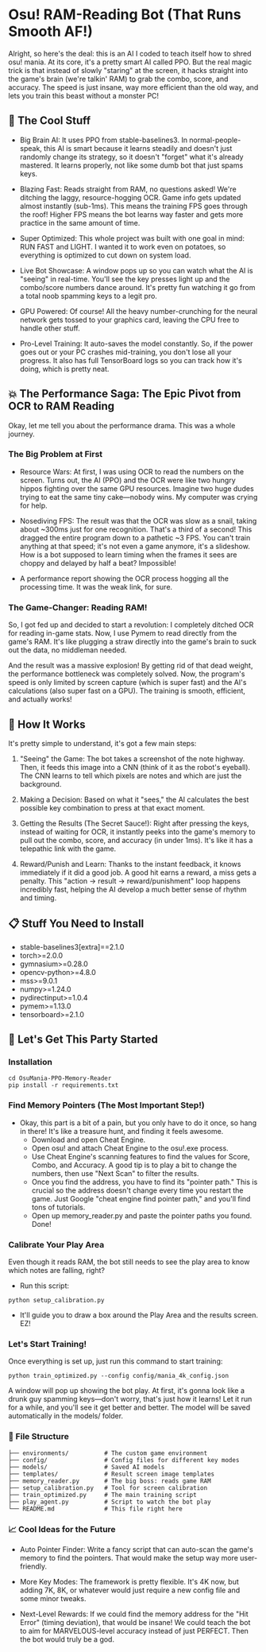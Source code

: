 # Osu! RAM-Reading Bot (That Runs Smooth AF!)

Alright, so here's the deal: this is an AI I coded to teach itself how to shred osu! mania. At its core, it's a pretty smart AI called PPO. But the real magic trick is that instead of slowly "staring" at the screen, it hacks straight into the game's brain (we're talkin' RAM) to grab the combo, score, and accuracy. The speed is just insane, way more efficient than the old way, and lets you train this beast without a monster PC!

## 🌟 The Cool Stuff
- Big Brain AI: It uses PPO from stable-baselines3. In normal-people-speak, this AI is smart because it learns steadily and doesn't just randomly change its strategy, so it doesn't "forget" what it's already mastered. It learns properly, not like some dumb bot that just spams keys.

- Blazing Fast: Reads straight from RAM, no questions asked! We're ditching the laggy, resource-hogging OCR. Game info gets updated almost instantly (sub-1ms). This means the training FPS goes through the roof! Higher FPS means the bot learns way faster and gets more practice in the same amount of time.

- Super Optimized: This whole project was built with one goal in mind: RUN FAST and LIGHT. I wanted it to work even on potatoes, so everything is optimized to cut down on system load.

- Live Bot Showcase: A window pops up so you can watch what the AI is "seeing" in real-time. You'll see the key presses light up and the combo/score numbers dance around. It's pretty fun watching it go from a total noob spamming keys to a legit pro.

- GPU Powered: Of course! All the heavy number-crunching for the neural network gets tossed to your graphics card, leaving the CPU free to handle other stuff.

- Pro-Level Training: It auto-saves the model constantly. So, if the power goes out or your PC crashes mid-training, you don't lose all your progress. It also has full TensorBoard logs so you can track how it's doing, which is pretty neat.

## 💥 The Performance Saga: The Epic Pivot from OCR to RAM Reading
Okay, let me tell you about the performance drama. This was a whole journey.

### The Big Problem at First
- Resource Wars: At first, I was using OCR to read the numbers on the screen. Turns out, the AI (PPO) and the OCR were like two hungry hippos fighting over the same GPU resources. Imagine two huge dudes trying to eat the same tiny cake—nobody wins. My computer was crying for help.

- Nosediving FPS: The result was that the OCR was slow as a snail, taking about ~300ms just for one recognition. That's a third of a second! This dragged the entire program down to a pathetic ~3 FPS. You can't train anything at that speed; it's not even a game anymore, it's a slideshow. How is a bot supposed to learn timing when the frames it sees are choppy and delayed by half a beat? Impossible!

- A performance report showing the OCR process hogging all the processing time. It was the weak link, for sure.

### The Game-Changer: Reading RAM!
So, I got fed up and decided to start a revolution: I completely ditched OCR for reading in-game stats. Now, I use Pymem to read directly from the game's RAM. It's like plugging a straw directly into the game's brain to suck out the data, no middleman needed.

And the result was a massive explosion! By getting rid of that dead weight, the performance bottleneck was completely solved. Now, the program's speed is only limited by screen capture (which is super fast) and the AI's calculations (also super fast on a GPU). The training is smooth, efficient, and actually works!

## 🔧 How It Works
It's pretty simple to understand, it's got a few main steps:

1. "Seeing" the Game: The bot takes a screenshot of the note highway. Then, it feeds this image into a CNN (think of it as the robot's eyeball). The CNN learns to tell which pixels are notes and which are just the background.

2. Making a Decision: Based on what it "sees," the AI calculates the best possible key combination to press at that exact moment.

3. Getting the Results (The Secret Sauce!): Right after pressing the keys, instead of waiting for OCR, it instantly peeks into the game's memory to pull out the combo, score, and accuracy (in under 1ms). It's like it has a telepathic link with the game.

4. Reward/Punish and Learn: Thanks to the instant feedback, it knows immediately if it did a good job. A good hit earns a reward, a miss gets a penalty. This "action -> result -> reward/punishment" loop happens incredibly fast, helping the AI develop a much better sense of rhythm and timing.

## 📋 Stuff You Need to Install
- stable-baselines3[extra]==2.1.0
- torch>=2.0.0
- gymnasium>=0.28.0
- opencv-python>=4.8.0
- mss>=9.0.1
- numpy>=1.24.0
- pydirectinput>=1.0.4
- pymem>=1.13.0
- tensorboard>=2.1.0

## 🚀 Let's Get This Party Started
### Installation
```git clone [https://github.com/your-username/OsuMania-PPO-Memory-Reader.git](https://github.com/your-username/OsuMania-PPO-Memory-Reader.git)
cd OsuMania-PPO-Memory-Reader
pip install -r requirements.txt
```
### Find Memory Pointers (The Most Important Step!)
- Okay, this part is a bit of a pain, but you only have to do it once, so hang in there! It's like a treasure hunt, and finding it feels awesome.
  - Download and open Cheat Engine.
  - Open osu! and attach Cheat Engine to the osu!.exe process.
  - Use Cheat Engine's scanning features to find the values for Score, Combo, and Accuracy. A good tip is to play a bit to change the numbers, then use "Next Scan" to filter the results.
  - Once you find the address, you have to find its "pointer path." This is crucial so the address doesn't change every time you restart the game. Just Google "cheat engine find pointer path," and you'll find tons of tutorials.
  - Open up memory_reader.py and paste the pointer paths you found. Done!

### Calibrate Your Play Area
Even though it reads RAM, the bot still needs to see the play area to know which notes are falling, right?
- Run this script:

```
python setup_calibration.py
```

- It'll guide you to draw a box around the Play Area and the results screen. EZ!

### Let's Start Training!
Once everything is set up, just run this command to start training:
```
python train_optimized.py --config config/mania_4k_config.json
```
A window will pop up showing the bot play. At first, it's gonna look like a drunk guy spamming keys—don't worry, that's just how it learns! Let it run for a while, and you'll see it get better and better. The model will be saved automatically in the models/ folder.

### 📂 File Structure
```
├── environments/          # The custom game environment
├── config/                # Config files for different key modes
├── models/                # Saved AI models
├── templates/             # Result screen image templates
├── memory_reader.py       # The big boss: reads game RAM
├── setup_calibration.py   # Tool for screen calibration
├── train_optimized.py     # The main training script
├── play_agent.py          # Script to watch the bot play
└── README.md              # This file right here
```

### 📈 Cool Ideas for the Future
- Auto Pointer Finder: Write a fancy script that can auto-scan the game's memory to find the pointers. That would make the setup way more user-friendly.

- More Key Modes: The framework is pretty flexible. It's 4K now, but adding 7K, 8K, or whatever would just require a new config file and some minor tweaks.

- Next-Level Rewards: If we could find the memory address for the "Hit Error" (timing deviation), that would be insane! We could teach the bot to aim for MARVELOUS-level accuracy instead of just PERFECT. Then the bot would truly be a god.